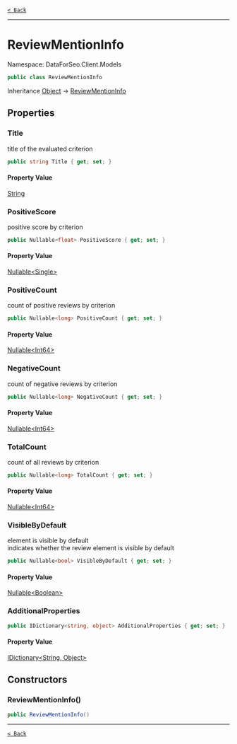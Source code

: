 [`< Back`](./)

---

# ReviewMentionInfo

Namespace: DataForSeo.Client.Models

```csharp
public class ReviewMentionInfo
```

Inheritance [Object](https://docs.microsoft.com/en-us/dotnet/api/system.object) → [ReviewMentionInfo](./dataforseo.client.models.reviewmentioninfo)

## Properties

### **Title**

title of the evaluated criterion

```csharp
public string Title { get; set; }
```

#### Property Value

[String](https://docs.microsoft.com/en-us/dotnet/api/system.string)<br>

### **PositiveScore**

positive score by criterion

```csharp
public Nullable<float> PositiveScore { get; set; }
```

#### Property Value

[Nullable&lt;Single&gt;](https://docs.microsoft.com/en-us/dotnet/api/system.nullable-1)<br>

### **PositiveCount**

count of positive reviews by criterion

```csharp
public Nullable<long> PositiveCount { get; set; }
```

#### Property Value

[Nullable&lt;Int64&gt;](https://docs.microsoft.com/en-us/dotnet/api/system.nullable-1)<br>

### **NegativeCount**

count of negative reviews by criterion

```csharp
public Nullable<long> NegativeCount { get; set; }
```

#### Property Value

[Nullable&lt;Int64&gt;](https://docs.microsoft.com/en-us/dotnet/api/system.nullable-1)<br>

### **TotalCount**

count of all reviews by criterion

```csharp
public Nullable<long> TotalCount { get; set; }
```

#### Property Value

[Nullable&lt;Int64&gt;](https://docs.microsoft.com/en-us/dotnet/api/system.nullable-1)<br>

### **VisibleByDefault**

element is visible by default
 <br>indicates whether the review element is visible by default

```csharp
public Nullable<bool> VisibleByDefault { get; set; }
```

#### Property Value

[Nullable&lt;Boolean&gt;](https://docs.microsoft.com/en-us/dotnet/api/system.nullable-1)<br>

### **AdditionalProperties**

```csharp
public IDictionary<string, object> AdditionalProperties { get; set; }
```

#### Property Value

[IDictionary&lt;String, Object&gt;](https://docs.microsoft.com/en-us/dotnet/api/system.collections.generic.idictionary-2)<br>

## Constructors

### **ReviewMentionInfo()**

```csharp
public ReviewMentionInfo()
```

---

[`< Back`](./)
